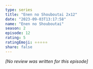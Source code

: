 ```yaml
---
type: series
title: "Enen no Shouboutai 2x12"
date: "2023-09-03T13:17:58"
name: "Enen no Shouboutai"
season: 2
episode: 12
rating: 5
ratingEmoji: ⭐️⭐️⭐️⭐️⭐️
share: false
---
```


_[No review was written for this episode]_
